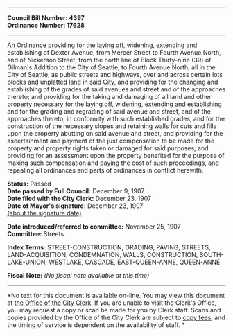 * * * * *  
  
**Council Bill Number: [](#h0)[](#h2)4397**   
**Ordinance Number: 17628**  
  
* * * * *  
  
An Ordinance providing for the laying off, widening, extending and establishing of Dexter Avenue, from Mercer Street to Fourth Avenue North, and of Nickerson Street, from the north line of Block Thirty-nine (39) of Gilman's Addition to the City of Seattle, to Fourth Avenue North, all in the City of Seattle, as public streets and highways, over and across certain lots blocks and unplatted land in said City, and providing for the changing and establishing of the grades of said avenues and street and of the approaches thereto; and providing for the taking and damaging of all land and other property necessary for the laying off, widening, extending and establishing and for the grading and regrading of said avenue and street, and of the approaches thereto, in conformity with such established grades, and for the construction of the necessary slopes and retaining walls for cuts and fills upon the property abutting on said avenue and street, and providing for the ascertainment and payment of the just compensation to be made for the property and property rights taken or damaged for said purposes, and providing for an assessment upon the property benefited for the purpose of making such compensation and paying the cost of such proceedings, and repealing all ordinances and parts of ordinances in conflict herewith.  
  
**Status:** Passed   
**Date passed by Full Council:** December 9, 1907   
**Date filed with the City Clerk:** December 23, 1907   
**Date of Mayor's signature:** December 23, 1907   
[(about the signature date)](/~public/approvaldate.htm)   
  
  
**Date introduced/referred to committee:** November 25, 1907   
**Committee:** Streets   
  
**Index Terms:** STREET-CONSTRUCTION, GRADING, PAVING, STREETS, LAND-ACQUISITION, CONDEMNATION, WALLS, CONSTRUCTION, SOUTH-LAKE-UNION, WESTLAKE, CASCADE, EAST-QUEEN-ANNE, QUEEN-ANNE  
  
**Fiscal Note:** *(No fiscal note available at this time)*  
  
* * * * *  
  
*No text for this document is available on-line. You may view this document at [the Office of the City Clerk](http://www.seattle.gov/leg/clerk/contactUs.htm). If you are unable to visit the Clerk's Office, you may request a copy or scan be made for you by Clerk staff. Scans and copies provided by the Office of the City Clerk are subject to [copy fees](http://clerk.seattle.gov/~public/clerkfees.htm), and the timing of service is dependent on the availability of staff. *  
  
  
